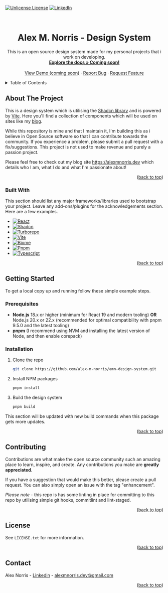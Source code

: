 <a id="readme-top"></a>
[![Unlicense License][license-shield]][license-url]
[![LinkedIn][linkedin-shield]][linkedin-url]

<br />
<div align="center">
  <h1 align="center">Alex M. Norris - Design System</h1>

  <p align="center">
    This is an open source design system made for my personal projects that i work on developing.
    <br />
    <a href="#"><strong>Explore the docs » Coming soon!</strong></a>
    <br />
    <br />
    <a href="#">View Demo (coming soon)</a>
    &middot;
    <a href="https://github.com/alex-m-norris/amn-design-system/issues/new?labels=bug&template=bug-report.md">Report Bug</a>
    &middot;
    <a href="https://github.com/alex-m-norris/amn-design-system/issues/new?labels=enhancement&template=feature-request.md">Request Feature</a>
  </p>
</div>
<!-- TABLE OF CONTENTS -->
<details>
  <summary>Table of Contents</summary>
  <ol>
    <li>
      <a href="#about-the-project">About The Project</a>
      <ul>
        <li><a href="#built-with">Built With</a></li>
      </ul>
    </li>
    <li>
      <a href="#getting-started">Getting Started</a>
      <ul>
        <li><a href="#prerequisites">Prerequisites</a></li>
        <li><a href="#installation">Installation</a></li>
      </ul>
    </li>
    <li><a href="#contributing">Contributing</a></li>
    <li><a href="#license">License</a></li>
    <li><a href="#contact">Contact</a></li>
  </ol>
</details>

<!-- ABOUT THE PROJECT -->

## About The Project

This is a design system which is utilising the [Shadcn library](https://ui.shadcn.com/) and is powered by [Vite](https://vite.dev/). Here you'll find a collection of components which will be used on sites like my [blog](https://alexmnorris.dev).

While this repository is mine and that I maintain it, I'm building this as i believe in Open Source software so that I can contribute towards the community. If you experience a problem, please submit a pull request with a fix/suggestions. This project is not used to make revenue and purely a passion project.

Please feel free to check out my blog site https://alexmnorris.dev which details who I am, what I do and what I'm passionate about!

<p align="right">(<a href="#readme-top">back to top</a>)</p>

### Built With

This section should list any major frameworks/libraries used to bootstrap your project. Leave any add-ons/plugins for the acknowledgements section. Here are a few examples.

- [![React][react-shield]][React-url]
- [![Shadcn][shadcn-shield]][shadcn-url]
- [![Turborepo][turborepo-shield]][turborepo-url]
- [![Vite][vite-shield]][vite-url]
- [![Biome][biome-shield]][biome-url]
- [![Pnpm][pnpm-shield]][pnpm-url]
- [![Typescript][typescript-shield]][typescript-url]

<p align="right">(<a href="#readme-top">back to top</a>)</p>

<!-- GETTING STARTED -->

## Getting Started

To get a local copy up and running follow these simple example steps.

### Prerequisites

- **Node.js** 18.x or higher (minimum for React 19 and modern tooling)
  **OR** Node.js 20.x or 22.x (recommended for optimal compatibility with pnpm 9.5.0 and the latest tooling)
- **pnpm** (I recommend using NVM and installing the latest version of Node, and then enable corepack)

### Installation

1. Clone the repo
   ```sh
   git clone https://github.com/alex-m-norris/amn-design-system.git
   ```
2. Install NPM packages
   ```sh
   pnpm install
   ```
3. Build the design system
   ```sh
   pnpm build
   ```

This section will be updated with new build commands when this package gets more updates.

<p align="right">(<a href="#readme-top">back to top</a>)</p>

<!-- CONTRIBUTING -->

## Contributing

Contributions are what make the open source community such an amazing place to learn, inspire, and create. Any contributions you make are **greatly appreciated**.

If you have a suggestion that would make this better, please create a pull request. You can also simply open an issue with the tag "enhancement".

_Please note_ - this repo is has some linting in place for committing to this repo by utilising simple git hooks, commitlint and lint-staged.

<p align="right">(<a href="#readme-top">back to top</a>)</p>

<!-- LICENSE -->

## License

See `LICENSE.txt` for more information.

<p align="right">(<a href="#readme-top">back to top</a>)</p>

<!-- CONTACT -->

## Contact

Alex Norris - [Linkedin][linkedin-url] - alexmnorris.dev@gmail.com

<p align="right">(<a href="#readme-top">back to top</a>)</p>

<!-- MARKDOWN LINKS & IMAGES -->
<!-- https://www.markdownguide.org/basic-syntax/#reference-style-links -->

[license-shield]: https://img.shields.io/github/license/alex-m-norris/amn-design-system.svg?style=for-the-badge
[license-url]: https://github.com/alex-m-norris/amn-design-system/LICENSE.txt
[linkedin-shield]: https://img.shields.io/badge/-LinkedIn-black.svg?style=for-the-badge&logo=linkedin&colorB=555
[linkedin-url]: https://www.linkedin.com/in/alex-norris-0ba331164/
[react-shield]: https://img.shields.io/badge/React-20232A?style=for-the-badge&logo=react&logoColor=61DAFB
[react-url]: https://reactjs.org/
[shadcn-shield]: https://img.shields.io/badge/Shadcn-000000?style=for-the-badge&logo=shadcnui&logoColor=white
[shadcn-url]: https://ui.shadcn.com/
[turborepo-shield]: https://img.shields.io/badge/Turborepo-EF4444?style=for-the-badge&logo=turborepo&logoColor=white
[turborepo-url]: https://turbo.build/repo
[vite-shield]: https://img.shields.io/badge/Vite-646CFF?style=for-the-badge&logo=vite&logoColor=white
[vite-url]: https://vitejs.dev/
[biome-shield]: https://img.shields.io/badge/Biome-000000?style=for-the-badge&logo=biome&logoColor=white
[biome-url]: https://biomejs.dev/
[pnpm-shield]: https://img.shields.io/badge/pnpm-F69220?style=for-the-badge&logo=pnpm&logoColor=white
[pnpm-url]: https://pnpm.io/
[typescript-shield]: https://img.shields.io/badge/TypeScript-007ACC?style=for-the-badge&logo=typescript&logoColor=white
[typescript-url]: https://www.typescriptlang.org/
